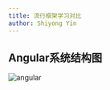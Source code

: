 ```yaml
---
title: 流行框架学习对比
author: Shiyong Yin
---
```

## Angular系统结构图

![angular](/diary/img/Angular系统结构图.png)

